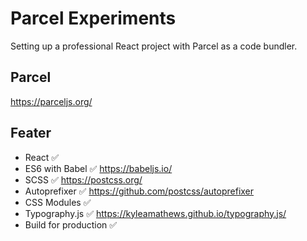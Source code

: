 # Parcel Experiments

Setting up a professional React project with Parcel as a code bundler.

## Parcel 

https://parceljs.org/

## Feater

- React ✅
- ES6 with Babel ✅
https://babeljs.io/
- SCSS ✅
https://postcss.org/
- Autoprefixer ✅
https://github.com/postcss/autoprefixer
- CSS Modules ✅
- Typography.js ✅
https://kyleamathews.github.io/typography.js/
- Build for production ✅